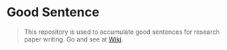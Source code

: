 # Good Sentence
> This repository is used to accumulate good sentences for research paper writing.
Go and see at [Wiki](https://github.com/easonchan1113/goodsentence/wiki).